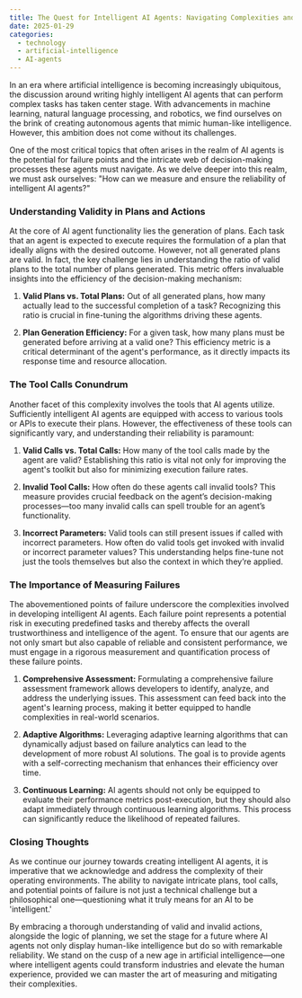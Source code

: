 ```yaml
---
title: The Quest for Intelligent AI Agents: Navigating Complexities and Ensuring Reliability
date: 2025-01-29
categories:
  - technology
  - artificial-intelligence
  - AI-agents
---
```


In an era where artificial intelligence is becoming increasingly ubiquitous, the discussion around writing highly intelligent AI agents that can perform complex tasks has taken center stage. With advancements in machine learning, natural language processing, and robotics, we find ourselves on the brink of creating autonomous agents that mimic human-like intelligence. However, this ambition does not come without its challenges.

One of the most critical topics that often arises in the realm of AI agents is the potential for failure points and the intricate web of decision-making processes these agents must navigate. As we delve deeper into this realm, we must ask ourselves: "How can we measure and ensure the reliability of intelligent AI agents?"

### Understanding Validity in Plans and Actions

At the core of AI agent functionality lies the generation of plans. Each task that an agent is expected to execute requires the formulation of a plan that ideally aligns with the desired outcome. However, not all generated plans are valid. In fact, the key challenge lies in understanding the ratio of valid plans to the total number of plans generated. This metric offers invaluable insights into the efficiency of the decision-making mechanism:

1. **Valid Plans vs. Total Plans:** Out of all generated plans, how many actually lead to the successful completion of a task? Recognizing this ratio is crucial in fine-tuning the algorithms driving these agents.

2. **Plan Generation Efficiency:** For a given task, how many plans must be generated before arriving at a valid one? This efficiency metric is a critical determinant of the agent's performance, as it directly impacts its response time and resource allocation.

### The Tool Calls Conundrum

Another facet of this complexity involves the tools that AI agents utilize. Sufficiently intelligent AI agents are equipped with access to various tools or APIs to execute their plans. However, the effectiveness of these tools can significantly vary, and understanding their reliability is paramount:

1. **Valid Calls vs. Total Calls:** How many of the tool calls made by the agent are valid? Establishing this ratio is vital not only for improving the agent's toolkit but also for minimizing execution failure rates.

2. **Invalid Tool Calls:** How often do these agents call invalid tools? This measure provides crucial feedback on the agent’s decision-making processes—too many invalid calls can spell trouble for an agent’s functionality.

3. **Incorrect Parameters:** Valid tools can still present issues if called with incorrect parameters. How often do valid tools get invoked with invalid or incorrect parameter values? This understanding helps fine-tune not just the tools themselves but also the context in which they’re applied.

### The Importance of Measuring Failures

The abovementioned points of failure underscore the complexities involved in developing intelligent AI agents. Each failure point represents a potential risk in executing predefined tasks and thereby affects the overall trustworthiness and intelligence of the agent. To ensure that our agents are not only smart but also capable of reliable and consistent performance, we must engage in a rigorous measurement and quantification process of these failure points.

1. **Comprehensive Assessment:** Formulating a comprehensive failure assessment framework allows developers to identify, analyze, and address the underlying issues. This assessment can feed back into the agent's learning process, making it better equipped to handle complexities in real-world scenarios.

2. **Adaptive Algorithms:** Leveraging adaptive learning algorithms that can dynamically adjust based on failure analytics can lead to the development of more robust AI solutions. The goal is to provide agents with a self-correcting mechanism that enhances their efficiency over time.

3. **Continuous Learning:** AI agents should not only be equipped to evaluate their performance metrics post-execution, but they should also adapt immediately through continuous learning algorithms. This process can significantly reduce the likelihood of repeated failures.

### Closing Thoughts

As we continue our journey towards creating intelligent AI agents, it is imperative that we acknowledge and address the complexity of their operating environments. The ability to navigate intricate plans, tool calls, and potential points of failure is not just a technical challenge but a philosophical one—questioning what it truly means for an AI to be 'intelligent.'

By embracing a thorough understanding of valid and invalid actions, alongside the logic of planning, we set the stage for a future where AI agents not only display human-like intelligence but do so with remarkable reliability. We stand on the cusp of a new age in artificial intelligence—one where intelligent agents could transform industries and elevate the human experience, provided we can master the art of measuring and mitigating their complexities.